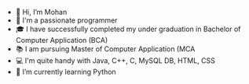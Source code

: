 - 👋 Hi, I’m Mohan
- 👨 I'm a passionate programmer
- 🎓 I have successfully completed my under graduation in Bachelor of Computer Application (BCA)
- 📚 I am pursuing Master of Computer Application (MCA
- 💻 I'm quite handy with Java, C++, C, MySQL DB, HTML, CSS
- 🌱 I’m currently learning Python

<!---
mlrathore28/mlrathore28 is a ✨ special ✨ repository because its `README.md` (this file) appears on your GitHub profile.
You can click the Preview link to take a look at your changes.
--->
